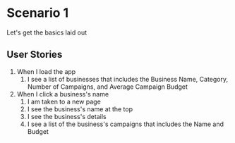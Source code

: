 # Scenario 1

Let's get the basics laid out

## User Stories

1. When I load the app
   1. I see a list of businesses that includes the Business Name, Category, Number of Campaigns, and Average Campaign Budget
2. When I click a business's name
   1. I am taken to a new page
   2. I see the business's name at the top
   3. I see the business's details
   4. I see a list of the business's campaigns that includes the Name and Budget
